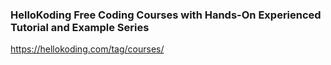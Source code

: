 ### HelloKoding Free Coding Courses with Hands-On Experienced Tutorial and Example Series

https://hellokoding.com/tag/courses/
